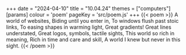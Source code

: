 +++
date = "2024-04-10"
title = "10.04.24"
themes = ["computers"]
[params]
  colour = 'poem'
  pageKey = 'src/poem.js'
+++
{{< poem >}}
A world of websites,
Biding until you enter in,
To windows flush past stoic links,
To easing shapes in warming light,
Great gradients! 
Great lines understated,
Great logos, symbols, tactile sights,
This world so rich in meaning,
Rich in time and care and skill,
A world I knew but never in this sight.
{{< /poem >}}
